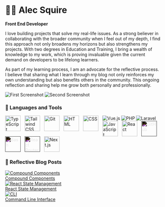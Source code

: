 # 🏄‍♂️ Alec Squire

**Front End Developer**

I love building projects that solve my real-life issues. As a strong believer in collaborating with the broader community when I feel out of my depth, I find this approach not only broadens my horizons but also strengthens my projects. With two degrees in Education and Training, I bring a wealth of knowledge to my work, which is proving invaluable given the current demand on developers to be lifelong learners.

As part of my learning process, I am an advocate for the reflective process. I believe that sharing what I learn through my blog not only reinforces my own understanding but also benefits others in the community. This ongoing reflection and sharing help me grow both personally and professionally.

![First Screenshot](https://i.imgur.com/V8XgpMB.png)
![Second Screenshot](https://i.imgur.com/pJobQYP.png)

### 🧰 Languages and Tools
![Vue.js](https://www.stickpng.com/img/icons-logos-emojis/tech-companies/vuejs-round-logo)
![PHP](https://upload.wikimedia.org/wikipedia/commons/2/27/PHP-logo.svg)
![Laravel](https://seeklogo.com/images/L/Laravel-logo-6BEBB7F0C9-seeklogo.com.png)
<img align="left" alt="TypeScript" title="TypeScript" width="50px" style="padding-right:10px;" src="https://cdn.jsdelivr.net/gh/devicons/devicon/icons/typescript/typescript-plain.svg" />
<img align="left" alt="Tailwind CSS" title="Tailwind CSS" width="50px" style="padding-right:10px;" src="https://cdn.jsdelivr.net/gh/devicons/devicon@latest/icons/tailwindcss/tailwindcss-original.svg" />
<img align="left" alt="Git" title="Git" width="50px" style="padding-right:10px;" src="https://cdn.jsdelivr.net/gh/devicons/devicon/icons/git/git-original.svg" />
<img align="left" alt="HTML" title="HTML" width="50px" style="padding-right:10px;" src="https://cdn.jsdelivr.net/gh/devicons/devicon/icons/html5/html5-plain.svg" />
<img align="left" alt="CSS" title="CSS" width="50px" style="padding-right:10px;" src="https://cdn.jsdelivr.net/gh/devicons/devicon/icons/css3/css3-plain.svg" />
<img align="left" alt="JavaScript" title="JavaScript" width="50px" style="padding-right:10px;" src="https://cdn.jsdelivr.net/gh/devicons/devicon/icons/javascript/javascript-plain.svg" />
<img align="left" alt="React" title="React" width="50px" style="padding-right:10px;" src="https://cdn.jsdelivr.net/gh/devicons/devicon/icons/react/react-original.svg" />
<img align="left" alt="GitHub" title="GitHub" width="50px" style="padding-right:10px; filter: invert(1);" src="https://cdn.jsdelivr.net/gh/devicons/devicon/icons/github/github-original.svg" />
<img align="left" alt="Bash" title="Bash" width="50px" style="padding-right:10px; filter: invert(1);" src="https://cdn.jsdelivr.net/gh/devicons/devicon/icons/bash/bash-original.svg" />
<img align="left" alt="React Router" title="React Router" width="50px" style="padding-right:10px; filter: invert(1);" src="https://cdn.jsdelivr.net/gh/devicons/devicon@latest/icons/reactrouter/reactrouter-original-wordmark.svg" />
<img align="left" alt="Next.js" title="Next.js" width="50px" style="padding-right:10px;" src="https://cdn.jsdelivr.net/gh/devicons/devicon@latest/icons/nextjs/nextjs-original.svg" />
<br clear="left" />


### 🧰 Reflective Blog Posts
<div class="blog-posts-container">
  <div class="blog-post">
    <a href="https://medium.com/@alecsquire/compound-components-in-react-a-simplified-approach-8ace72520fea">
      <img src="https://i.ibb.co/WPqQmVW/compound-components-thumbnail.jpg" alt="Compound Components" />
      <div>Compound Components</div>
    </a>
  </div>
  <div class="blog-post">
    <a href="https://medium.com/@alecsquire/react-state-management-compound-components-vs-redux-and-context-api-066c16cd05ed">
      <img src="https://i.ibb.co/9YjwQPz/react-state-management-thumbnail.jpg" alt="React State Management" />
      <div>React State Management</div>
    </a>
  </div>
  <div class="blog-post">
    <a href="https://medium.com/@alecsquire/the-command-line-interface-cli-not-just-for-neo-entering-the-matrix-42cd5bc3ef16">
      <img src="https://i.ibb.co/jbW65Wy/cli-thumbnail.jpg" alt="CLI" />
      <div>Command Line Interface</div>
    </a>
  </div>
</div>


